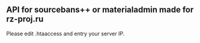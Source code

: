 API for sourcebans++ or materialadmin
made for rz-proj.ru
------
Please edit .htaaccess and entry your server IP.
